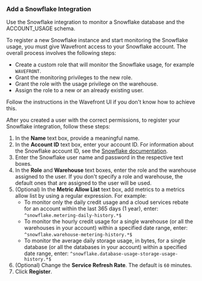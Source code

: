 ### Add a Snowflake Integration

Use the Snowflake integration to monitor a Snowflake database and the ACCOUNT_USAGE schema. 

To register a new Snowflake instance and start monitoring the Snowflake usage, you must give Wavefront access to your Snowflake account. The overall process involves the following steps:

* Create a custom role that will monitor the Snowflake usage, for example `WAVEFRONT`.
* Grant the monitoring privileges to the new role.
* Grant the role with the usage privilege on the warehouse.
* Assign the role to a new or an already existing user.

Follow the instructions in the Wavefront UI if you don't know how to achieve this.

After you created a user with the correct permissions, to register your Snowflake integration, follow these steps:

1. In the **Name** text box, provide a meaningful name.
2. In the **Account ID** text box, enter your account ID.
   For information about the Snowflake account ID, see the [Snowflake documentation](https://docs.snowflake.com/en/user-guide/admin-account-identifier.html).
3. Enter the Snowflake user name and password in the respective text boxes.
4. In the **Role** and **Warehouse** text boxes, enter the role and the warehouse assigned to the user. 
   If you don't specify a role and warehouse, the default ones that are assigned to the user will be used.
4. (Optional) In the **Metric Allow List** text box, add metrics to a metrics allow list by using a regular expression. For example:
    * To monitor only the daily credit usage and a cloud services rebate for an account within the last 365 days (1 year), enter:
      <code>^snowflake.metering-daily-history.*$</code>
    * To monitor the hourly credit usage for a single warehouse (or all the warehouses in your account) within a specified date range, enter:
      <code>^snowflake.warehouse-metering-history.*$</code>
    * To monitor the average daily storage usage, in bytes, for a single database (or all the databases in your account) within a specified date range, enter:
      <code>^snowflake.database-usage-storage-usage-history.*$</code>
5. (Optional) Change the **Service Refresh Rate**. The default is `60` minutes.
6. Click **Register**.
